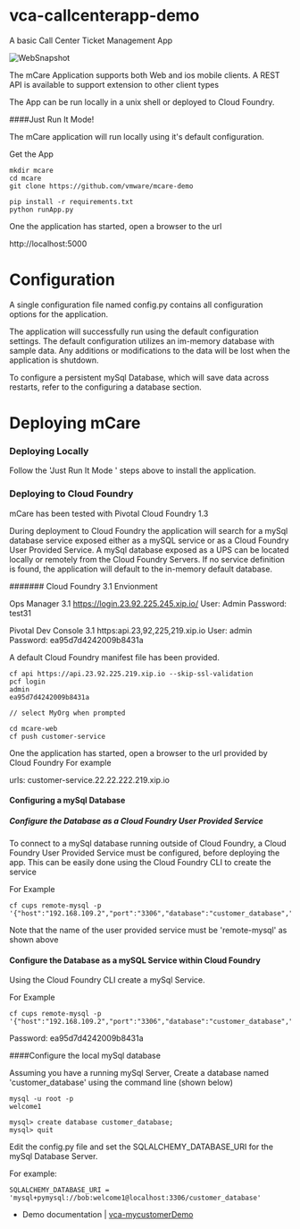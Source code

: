 vca-callcenterapp-demo
======================

A basic Call Center Ticket Management App 

![WebSnapshot](https://github.com/vmware/mcare-demo/blob/master/docs/resources/mCareWeb.png)

The mCare Application supports both Web and ios mobile clients.
A REST API is available to support extension to other client types

The App can be run locally in a unix shell or deployed to Cloud Foundry.

####Just Run It Mode!

The mCare application will run locally using it's default configuration.

Get the App

```
mkdir mcare
cd mcare
git clone https://github.com/vmware/mcare-demo
```

```
pip install -r requirements.txt
python runApp.py
```

One the application has started, open a browser to the url 

http://localhost:5000


Configuration
=============
A single configuration file named config.py contains all configuration options for the application.

The application will successfully run using the default configuration settings.
The default configuration utilizes an im-memory database with sample data.
Any additions or modifications to the data will be lost when the application is shutdown.

To configure a persistent mySql Database, which will save data across restarts, refer to the configuring
a database section.


Deploying mCare
===============

### Deploying Locally 

Follow the 'Just Run It Mode ' steps above to install the application.



### Deploying to Cloud Foundry

mCare has been tested with Pivotal Cloud Foundry 1.3

During deployment to Cloud Foundry the application will search for a mySql database service
exposed either as a mySQL service or as a Cloud Foundry User Provided Service.
A mySql database exposed as a UPS can be located locally or remotely from the Cloud Foundry Servers.
If no service definition is found, the application will default to the in-memory default database.


####### Cloud Foundry 3.1 Envionment

Ops Manager 3.1
https://login.23.92.225.245.xip.io/
User: Admin 
Password: test31

Pivotal Dev Console 3.1
https:api.23,92,225,219.xip.io
User: admin
Password: ea95d7d4242009b8431a



A default Cloud Foundry manifest file has been provided.

```
cf api https://api.23.92.225.219.xip.io --skip-ssl-validation
pcf login 
admin
ea95d7d4242009b8431a

// select MyOrg when prompted

cd mcare-web
cf push customer-service

```


One the application has started, open a browser to the url provided by Cloud Foundry
For example

urls: customer-service.22.22.222.219.xip.io


#### Configuring a mySql Database


##### Configure the Database as a Cloud Foundry User Provided Service


To connect to a mySql database running outside of Cloud Foundry,
a Cloud Foundry User Provided Service must be configured, before deploying the app.
This can be easily done using the Cloud Foundry CLI to create the service

For Example

```
cf cups remote-mysql -p '{"host":"192.168.109.2","port":"3306","database":"customer_database","user":"bob","password":"welcome1"}'
```

Note that the name of the user provided service must be 'remote-mysql' as shown above


#### Configure the Database as a mySQL Service within Cloud Foundry


Using the Cloud Foundry CLI create a mySql Service.

For Example

```
cf cups remote-mysql -p '{"host":"192.168.109.2","port":"3306","database":"customer_database","user":"bob","password":"welcome1"}'
```


Password:  ea95d7d4242009b8431a



####Configure the local mySql database 

Assuming you have a running mySql Server,
Create a database named 'customer_database' using the command line (shown below) 

```
mysql -u root -p
welcome1

mysql> create database customer_database;
mysql> quit

```


Edit the config.py file and set the SQLALCHEMY_DATABASE_URI for the mySql Database Server.

For example:

```
SQLALCHEMY_DATABASE_URI = 'mysql+pymysql://bob:welcome1@localhost:3306/customer_database'

```






- Demo documentation | [vca-mycustomerDemo](https://github.com/rdbwebster/vca-callcenterapp-demo-docs)  


